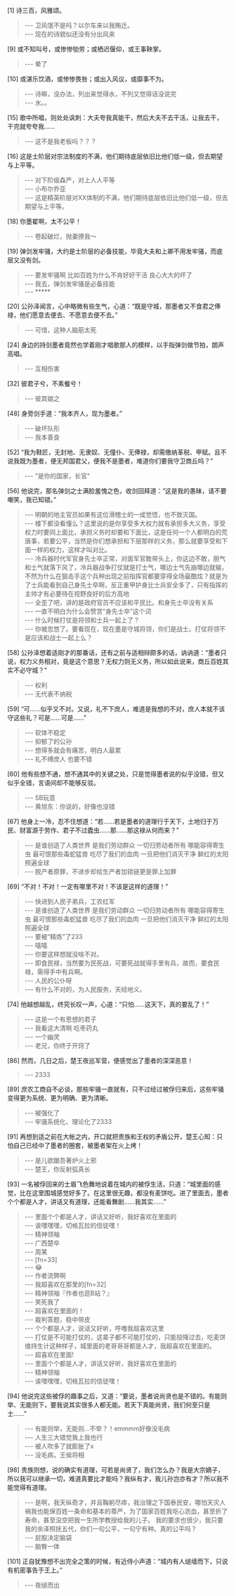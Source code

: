 
[1] 诗三百，风雅颂。
>--- 卫风氓不是吗？以尔车来以我贿迁。<br>
>--- 现在的诗貌似还没有分出风来<br>

[9] 或不知叫号，或惨惨劬劳；或栖迟偃仰，或王事鞅掌。
>--- 晕了<br>

[10] 或湛乐饮酒，或惨惨畏咎；或出入风议，或靡事不为。
>--- 诗嘛，没办法，列出来觉得水，不列又觉得话没说完<br>
>--- 水。。<br>

[15] 歌中所唱，则处处讽刺：大夫夸我真能干，然后大夫不去干活，让我去干，干完就夸夸我……
>--- 这不是我老板吗？？？<br>

[16] 这是士阶层对宗法制度的不满，他们期待底层依旧比他们低一级，但去期望与上平等。
>--- 对下阶级森严，对上人人平等<br>
>--- 小布尔乔亚<br>
>--- 这是精英阶层对XX体制的不满，他们期待底层依旧比他们低一级，但去期望与上平等。<br>

[18] 你墨翟啊，太不公平！
>--- 卷起破烂，抛妻撩我～<br>

[19] 弹剑发牢骚，大约是士阶层的必备技能，毕竟大夫和上卿不用发牢骚，而底层又没有剑。
>--- 要发牢骚啊 比如百姓为什么不肯好好干活 良心大大的坏了<br>
>--- 我去，弹剑发牢骚是必备技能<br>
>--- *****<br>

[20] 公孙泽闻言，心中略微有些生气，心道：“既是守城，那墨者又不食君之俸禄，他们愿意去便去、不愿意去便不去。”
>--- 可惜，这种人脑筋太死<br>

[24] 身边的持剑墨者竟然也学着刚才唱歌那人的模样，以手指弹剑做节拍，朗声高唱。
>--- 互相伤害<br>

[32] 彼君子兮，不素餐兮！
>--- 彼其娘之<br>

[48] 身旁剑手道：“我本齐人，现为墨者。”
>--- 破坏队形<br>
>--- 我本善良<br>

[52] “我为鞋匠，无封地、无隶奴、无僮仆、无俸禄，却需缴纳革税、甲赋。且不说我既为墨者，便无邦国君父，便我不是墨者，难道你们要我守卫商丘吗？”
>--- "是你的国家，长官"<br>

[56] 他说完，那名弹剑之士满脸羞愧之色，收剑回拜道：“这是我的愚昧，请不要嘲笑，我已知错。”
>--- 明朝的地主官员如果有这位滑稽士的一成觉悟，也不致灭国。<br>
>--- 楼下都没看懂么？这里说的是你享受多大权力就有承担多大义务，享受权力时要同上面比，承担义务时却要和下面比，这是任何一个人都明白的荒唐事，若要公平，当然是你们想承担和下层那样的义务，那么就要享受和下面一样的权力，这样才叫对比。<br>
>--- 冷兵器时代军官身先士卒正常，对面军官敢带头上，你这边不敢，胆气和士气就落下风了，冷兵器战争打仗就是打士气，哪边士气先崩哪边就输，不然为什么在狙击手这个兵种出现之前指挥官都要穿得全场最酷炫？就是为了士兵能看到自己身先士卒啊，反正重甲护身比士兵安全多了，只有指挥的主帅才有必要待在视野良好的后方高地<br>
>--- 全歪了吧，讲的是政府官员不应该和平民比。和身先士卒没有关系<br>
>--- 一直不明白为什么会赞赏“身先士卒”这个词<br>
>--- 什么时候打仗是将领和士兵一起上了？<br>
>--- 你被忽悠了。要看现在，现在墨是守城将领，你们是战士。打仗将领不是应该和战士一起上么？<br>

[58] 公孙泽想着适刚才的那番话，还有之前与适相辩颇多的话，讷讷道：“墨者只说，权力义务相对，竟是这个意思？无权力则无义务，所以如此说来，商丘百姓其实不必守城？”
>--- 权利<br>
>--- 无代表不纳税<br>

[59] “可……似乎又不对。又说，礼不下庶人，难道是我想的不对，庶人本就不该守这些礼？可是……可是……”
>--- 软体不稳定<br>
>--- 抑郁了的公孙<br>
>--- 想得多就会有痛苦，明白人最累<br>
>--- 礼不缚庶人 也要不错<br>

[60] 他有些想不通，想不通其中的关键之处，只是觉得墨者说的似乎没错，但又似乎全错，言语间却不能够反驳。
>--- SB玩意<br>
>--- 黄旭东：你说的，好像也没错<br>

[67] 他身上一冷，忍不住想道：“若……若是墨者的道理行于天下，土地归于万民、财富源于劳作、君子不过蠹虫……那……那这禄从何而来？”
>--- 是谁创造了人类世界
是我们劳动群众
一切归劳动者所有
哪能容得寄生虫
最可恨那些毒蛇猛兽
吃尽了我们的血肉
一旦把他们消灭干净
鲜红的太阳照遍全球<br>
>--- 脱产者原罪，不进步却给生产者加锁链更是罪上加罪<br>

[69] “不对！不对！一定有哪里不对！不该是这样的道理！”
>--- 快进到人民子弟兵，工农红军<br>
>--- 是谁创造了人类世界
是我们劳动群众
一切归劳动者所有
哪能容得寄生虫
最可恨那些毒蛇猛兽
吃尽了我们的血肉
一旦把他们消灭干净
鲜红的太阳照遍全球<br>
>--- 要被“精炼”了233<br>
>--- 嘻嘻<br>
>--- 你要这样想就没啥不对。<br>
>--- 即食民禄，当然要为民死战，可要死战就得手里有兵，故而，要食民禄，需得手中有兵啊。<br>
>--- 人民的公仆呀<br>
>--- 有什么不对的，为人民服务，天经地义。<br>

[74] 他越想越乱，终究长叹一声，心道：“只怕……这天下，真的要乱了！”
>--- 这是一个有思想的君子<br>
>--- 我看这大清啊 吃枣药丸<br>
>--- 一个幽灵<br>
>--- 老兄，你终于开窍了<br>

[86] 然而，几日之后，楚王夜巡军营，便感觉出了墨者的深深恶意！
>--- 2333<br>

[89] 庶农工商自不必谈，那些牢骚一直就有，只不过经过被俘归来后，这些牢骚变得更为系统、更为明确、更为清晰。
>--- 被强化了<br>
>--- 牢骚系统化、理论化了2333<br>

[91] 再想到适之前在大帐之内，开口就把贵族和王权的矛盾公开，楚王心知：只怕自己已经中了墨者的圈套，被墨者架在火上烤！
>--- 是儿欲踞吾著炉火上邪<br>
>--- 楚王，你反射弧真长<br>

[93] 一名被俘回来的士眉飞色舞地说着在城内的被俘生活，只道：“城里面的感觉，比在这里围城感觉好多了。在这里很无趣，都没有麦饼吃。进了里面去，墨者个个都是人才，讲话又有道理，还能看舞剧……我其实……”
>--- 里面个个都是人才，讲话又好听，我好喜欢在里面的<br>
>--- 诶嘿嘿嘿，切格瓦拉的信徒嘿！<br>
>--- 精神领袖<br>
>--- 广西楚卒<br>
>--- 周某<br>
>--- [fn=33]<br>
>--- 😂<br>
>--- 作者流弊啊<br>
>--- 我超喜欢在那里的[fn=32]<br>
>--- 精神领袖『作者也逛B站？』<br>
>--- 笑死我了<br>
>--- 超喜欢在里面的！<br>
>--- 裁判答题，稳中带皮<br>
>--- 个个都是人才，说话又好听，呼噜我超喜欢这里<br>
>--- 打仗是不可能打仗的，这辈子都不可能打仗的，只能投降过去，吃麦饼维持生计这种样子，城里面的老哥哥哥都是人才，我超喜欢在里面的。<br>
>--- 超喜欢在里面!<br>
>--- 里面个个都是人才，讲话又好听，我好喜欢在里面的<br>
>--- 精神领袖<br>
>--- 诶嘿嘿嘿，切格瓦拉的信徒嘿！<br>

[94] 他说完这些被俘的趣事之后，又道：“要说，墨者说尚贤也是不错的。有能则举、无能则下，要我说其实很多人都无能。若天下真能尚贤，我们何至只是士……”
>--- 有能则举，无能则...不举？！emmmm好像没毛病<br>
>--- 人生三大错觉我上我也行<br>
>--- 被人吹多了就膨胀了x<br>
>--- 没毛病，王侯将相<br>

[98] 贵族则想，说的确实有道理，可若是尚贤了，我们怎么办？我是大宗嫡子，所以我可以继承一切，难道真要比才能吗？我纵有才，我儿孙岂亦有才？所以我不能觉得有道理。
>--- 是啊，我天纵奇才，并且鞠躬尽瘁，我治理之下国泰民安，哪怕天灾人祸我也能保百姓一条命和基本的尊严，为了国家百姓我呕心沥血，甚至折了寿命，甚至没空把我一生所学教授给我的儿子。    我的要求也很少，我只要我的余泽照抚五代，你们一句公平，一句宁有种。真的公平吗？<br>
>--- 屁股决定脑袋<br>
>--- 脑臀一体<br>

[101] 正自犹豫想不出完全之策的时候，有近侍小声道：“城内有人缒墙而下，只说有机密事告于王上。”
>--- 夜缒而出<br>
